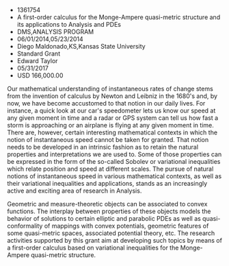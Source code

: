 
* 1361754
* A first-order calculus for the Monge-Ampere quasi-metric structure and its applications to Analysis and PDEs
* DMS,ANALYSIS PROGRAM
* 06/01/2014,05/23/2014
* Diego Maldonado,KS,Kansas State University
* Standard Grant
* Edward Taylor
* 05/31/2017
* USD 166,000.00

Our mathematical understanding of instantaneous rates of change stems from the
invention of calculus by Newton and Leibniz in the 1680's and, by now, we have
become accustomed to that notion in our daily lives. For instance, a quick look
at our car's speedometer lets us know our speed at any given moment in time and
a radar or GPS system can tell us how fast a storm is approaching or an airplane
is flying at any given moment in time. There are, however, certain interesting
mathematical contexts in which the notion of instantaneous speed cannot be taken
for granted. That notion needs to be developed in an intrinsic fashion as to
retain the natural properties and interpretations we are used to. Some of those
properties can be expressed in the form of the so-called Sobolev or variational
inequalities which relate position and speed at different scales. The pursue of
natural notions of instantaneous speed in various mathematical contexts, as well
as their variational inequalities and applications, stands as an increasingly
active and exciting area of research in Analysis.

Geometric and measure-theoretic objects can be associated to convex functions.
The interplay between properties of these objects models the behavior of
solutions to certain elliptic and parabolic PDEs as well as quasi-conformality
of mappings with convex potentials, geometric features of some quasi-metric
spaces, associated potential theory, etc. The research activities supported by
this grant aim at developing such topics by means of a first-order calculus
based on variational inequalities for the Monge-Ampere quasi-metric structure.
